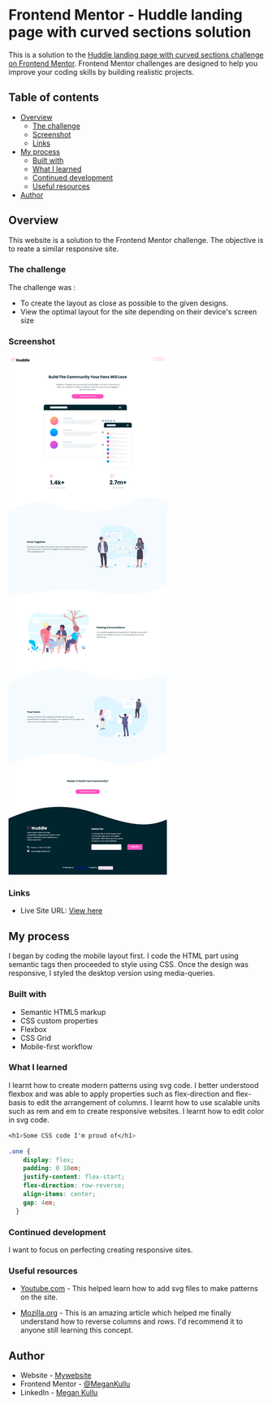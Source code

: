 # Frontend Mentor - Huddle landing page with curved sections solution

This is a solution to the [Huddle landing page with curved sections challenge on Frontend Mentor](https://www.frontendmentor.io/challenges/huddle-landing-page-with-curved-sections-5ca5ecd01e82137ec91a50f2). Frontend Mentor challenges are designed to help you improve your coding skills by building realistic projects.

## Table of contents

- [Overview](#overview)
  - [The challenge](#the-challenge)
  - [Screenshot](#screenshot)
  - [Links](#links)
- [My process](#my-process)
  - [Built with](#built-with)
  - [What I learned](#what-i-learned)
  - [Continued development](#continued-development)
  - [Useful resources](#useful-resources)
- [Author](#author)


## Overview

This website is a solution to the Frontend Mentor challenge. The objective is to reate a similar responsive site.

### The challenge

The challenge was :
- To create the layout as close as possible to the given designs.
- View the optimal layout for the site depending on their device's screen size

### Screenshot

![My solution](./images/My%20solution%20-%20huddle%20landing%20page.png)



### Links

- Live Site URL: [View here](https://phenomenal-tartufo-cc0f50.netlify.app/)

## My process

I began by coding the mobile layout first. I code the HTML part using semantic tags then proceeded to style using CSS. Once the design was responsive, I styled the desktop version using media-queries.

### Built with

- Semantic HTML5 markup
- CSS custom properties
- Flexbox
- CSS Grid
- Mobile-first workflow


### What I learned

I learnt how to create modern patterns using svg code.
I better understood flexbox and was able to apply properties such as flex-direction and flex-basis to edit the arrangement of columns.
I learnt how to use scalable units such as rem and em to create responsive websites.
I learnt how to edit color in svg code.


```css
<h1>Some CSS code I'm proud of</h1>
```
```css
.one {
    display: flex;
    padding: 0 10em;
    justify-content: flex-start;
    flex-direction: row-reverse;
    align-items: center;
    gap: 4em;
  }
```

### Continued development

I want to focus on perfecting creating responsive sites.

### Useful resources

- [Youtube.com](https://www.youtube.com/watch?v=3owx2vJHkv4&pp=ygUUcmVkIHN0YXBsZXIgc3ZnIDIwMjI%3D) - This helped learn how to add svg files to make patterns on the site.

- [Mozilla.org](https://developer.mozilla.org/en-US/docs/Web/CSS/flex-direction) - This is an amazing article which helped me finally understand how to reverse columns and rows. I'd recommend it to anyone still learning this concept.

## Author

- Website - [Mywebsite](https://www.megankullu.tech)
- Frontend Mentor - [@MeganKullu](https://www.frontendmentor.io/profile/MeganKullu)
- LinkedIn - [Megan Kullu](https://www.linkedin.com/in/megankullu/)

